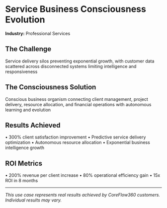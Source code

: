 # Service Business Consciousness Evolution

**Industry:** Professional Services

## The Challenge
Service delivery silos preventing exponential growth, with customer data scattered across disconnected systems limiting intelligence and responsiveness

## The Consciousness Solution
Conscious business organism connecting client management, project delivery, resource allocation, and financial operations with autonomous learning and evolution

## Results Achieved
• 300% client satisfaction improvement
• Predictive service delivery optimization
• Autonomous resource allocation
• Exponential business intelligence growth

## ROI Metrics
• 200% revenue per client increase
• 80% operational efficiency gain
• 15x ROI in 8 months

---
*This use case represents real results achieved by CoreFlow360 customers. Individual results may vary.*

